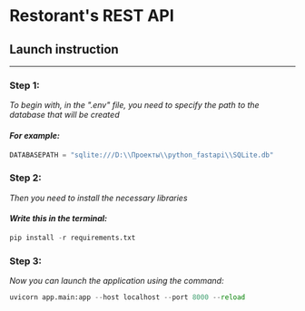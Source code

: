 # Restorant's REST API
## Launch instruction
___
### **Step 1:**
*To begin with, in the ".env" file, you need to specify the path to the database that will be created*
#### *For example:*
```python
DATABASEPATH = "sqlite:///D:\\Проекты\\python_fastapi\\SQLite.db"
```
### **Step 2:**
*Then you need to install the necessary libraries*
#### *Write this in the terminal:*
```python
pip install -r requirements.txt
```
### **Step 3:**
*Now you can launch the application using the command:*
```python
uvicorn app.main:app --host localhost --port 8000 --reload
```